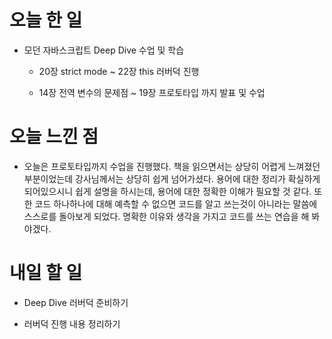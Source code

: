 # 오늘 한 일

-   모던 자바스크립트 Deep Dive 수업 및 학습

    -   20장 strict mode ~ 22장 this 러버덕 진행

    -   14장 전역 변수의 문제점 ~ 19장 프로토타입 까지 발표 및 수업

# 오늘 느낀 점

-   오늘은 프로토타입까지 수업을 진행했다. 책을 읽으면서는 상당히 어렵게 느껴졌던 부분이었는데 강사님께서는 상당히 쉽게 넘어가셨다. 용어에 대한 정리가 확실하게 되어있으시니 쉽게 설명을 하시는데, 용어에 대한 정확한 이해가 필요할 것 같다. 또한 코드 하나하나에 대해 예측할 수 없으면 코드를 알고 쓰는것이 아니라는 말씀에 스스로를 돌아보게 되었다. 명확한 이유와 생각을 가지고 코드를 쓰는 연습을 해 봐야겠다.

# 내일 할 일

-   Deep Dive 러버덕 준비하기

-   러버덕 진행 내용 정리하기
